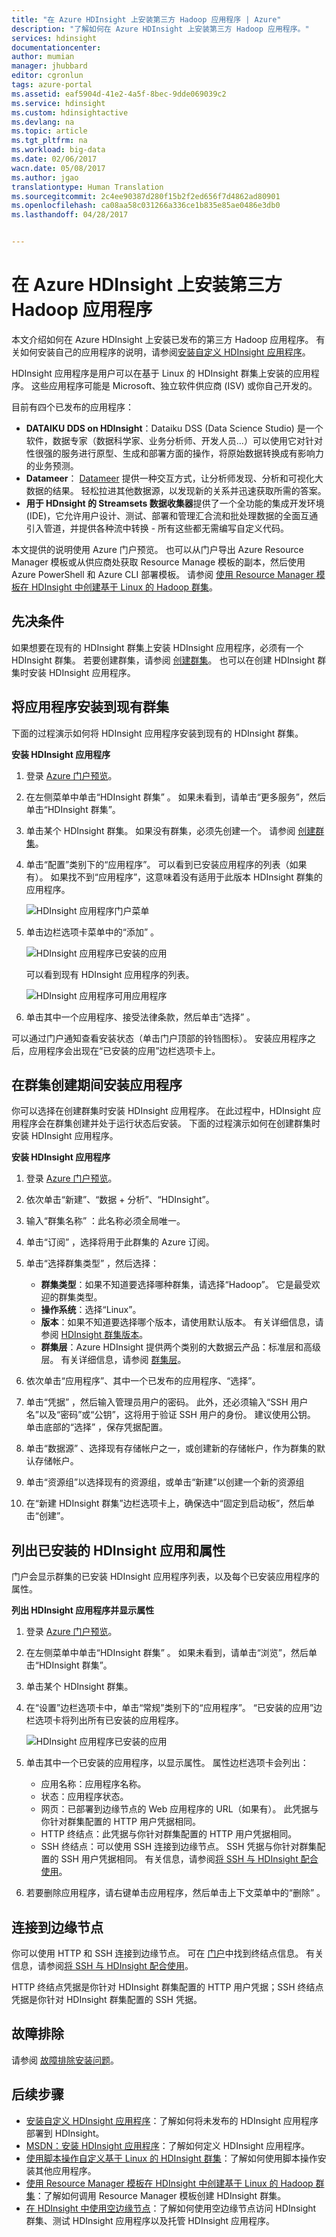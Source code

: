 ```yaml
---
title: "在 Azure HDInsight 上安装第三方 Hadoop 应用程序 | Azure"
description: "了解如何在 Azure HDInsight 上安装第三方 Hadoop 应用程序。"
services: hdinsight
documentationcenter: 
author: mumian
manager: jhubbard
editor: cgronlun
tags: azure-portal
ms.assetid: eaf5904d-41e2-4a5f-8bec-9dde069039c2
ms.service: hdinsight
ms.custom: hdinsightactive
ms.devlang: na
ms.topic: article
ms.tgt_pltfrm: na
ms.workload: big-data
ms.date: 02/06/2017
wacn.date: 05/08/2017
ms.author: jgao
translationtype: Human Translation
ms.sourcegitcommit: 2c4ee90387d280f15b2f2ed656f7d4862ad80901
ms.openlocfilehash: ca08aa58c031266a336ce1b835e85ae0486e3db0
ms.lasthandoff: 04/28/2017


---
```

# <a name="install-third-party-hadoop-applications-on-azure-hdinsight"></a>在 Azure HDInsight 上安装第三方 Hadoop 应用程序

本文介绍如何在 Azure HDInsight 上安装已发布的第三方 Hadoop 应用程序。 有关如何安装自己的应用程序的说明，请参阅[安装自定义 HDInsight 应用程序](hdinsight-apps-install-custom-applications.md)。

HDInsight 应用程序是用户可以在基于 Linux 的 HDInsight 群集上安装的应用程序。 这些应用程序可能是 Microsoft、独立软件供应商 (ISV) 或你自己开发的。  

目前有四个已发布的应用程序：

* **DATAIKU DDS on HDInsight**：Dataiku DSS (Data Science Studio) 是一个软件，数据专家（数据科学家、业务分析师、开发人员...）可以使用它对针对性很强的服务进行原型、生成和部署方面的操作，将原始数据转换成有影响力的业务预测。
* **Datameer**： [Datameer](http://www.datameer.com/documentation/display/DAS50/Home?ls=Partners&lsd=Microsoft&c=Partners&cd=Microsoft) 提供一种交互方式，让分析师发现、分析和可视化大数据的结果。 轻松拉进其他数据源，以发现新的关系并迅速获取所需的答案。
* **用于 HDnsight 的 Streamsets 数据收集器**提供了一个全功能的集成开发环境 (IDE)，它允许用户设计、测试、部署和管理汇合流和批处理数据的全面互通引入管道，并提供各种流中转换 - 所有这些都无需编写自定义代码。 

本文提供的说明使用 Azure 门户预览。 也可以从门户导出 Azure Resource Manager 模板或从供应商处获取 Resource Manage 模板的副本，然后使用 Azure PowerShell 和 Azure CLI 部署模板。  请参阅 [使用 Resource Manager 模板在 HDInsight 中创建基于 Linux 的 Hadoop 群集](hdinsight-hadoop-create-linux-clusters-arm-templates.md)。

## <a name="prerequisites"></a>先决条件
如果想要在现有的 HDInsight 群集上安装 HDInsight 应用程序，必须有一个 HDInsight 群集。 若要创建群集，请参阅 [创建群集](hdinsight-hadoop-linux-tutorial-get-started.md#create-cluster)。 也可以在创建 HDInsight 群集时安装 HDInsight 应用程序。

## <a name="install-applications-to-existing-clusters"></a>将应用程序安装到现有群集
下面的过程演示如何将 HDInsight 应用程序安装到现有的 HDInsight 群集。

**安装 HDInsight 应用程序**

1. 登录 [Azure 门户预览](https://portal.azure.cn)。
2. 在左侧菜单中单击“HDInsight 群集”  。  如果未看到，请单击“更多服务”，然后单击“HDInsight 群集”。
3. 单击某个 HDInsight 群集。  如果没有群集，必须先创建一个。  请参阅 [创建群集](hdinsight-hadoop-linux-tutorial-get-started.md#create-cluster)。
4. 单击“配置”类别下的“应用程序”。 可以看到已安装应用程序的列表（如果有）。 如果找不到“应用程序”，这意味着没有适用于此版本 HDInsight 群集的应用程序。

    ![HDInsight 应用程序门户菜单](./media/hdinsight-apps-install-applications/hdinsight-apps-portal-menu.png)
5. 单击边栏选项卡菜单中的“添加”  。 

    ![HDInsight 应用程序已安装的应用](./media/hdinsight-apps-install-applications/hdinsight-apps-installed-apps.png)

    可以看到现有 HDInsight 应用程序的列表。

    ![HDInsight 应用程序可用应用程序](./media/hdinsight-apps-install-applications/hdinsight-apps-list.png)
6. 单击其中一个应用程序、接受法律条款，然后单击“选择” 。

可以通过门户通知查看安装状态（单击门户顶部的铃铛图标）。 安装应用程序之后，应用程序会出现在“已安装的应用”边栏选项卡上。

## <a name="install-applications-during-cluster-creation"></a>在群集创建期间安装应用程序
你可以选择在创建群集时安装 HDInsight 应用程序。 在此过程中，HDInsight 应用程序会在群集创建并处于运行状态后安装。 下面的过程演示如何在创建群集时安装 HDInsight 应用程序。

**安装 HDInsight 应用程序**

1. 登录 [Azure 门户预览](https://portal.azure.cn)。
2. 依次单击“新建”、“数据 + 分析”、“HDInsight”。
3. 输入“群集名称” ：此名称必须全局唯一。
4. 单击“订阅”  ，选择将用于此群集的 Azure 订阅。
5. 单击“选择群集类型” ，然后选择：

    * **群集类型**：如果不知道要选择哪种群集，请选择“Hadoop”。 它是最受欢迎的群集类型。
    * **操作系统**：选择“Linux”。
    * **版本**：如果不知道要选择哪个版本，请使用默认版本。 有关详细信息，请参阅 [HDInsight 群集版本](hdinsight-component-versioning.md)。
    * **群集层**：Azure HDInsight 提供两个类别的大数据云产品：标准层和高级层。 有关详细信息，请参阅 [群集层](hdinsight-hadoop-provision-linux-clusters.md#cluster-tiers)。
6. 依次单击“应用程序”、其中一个已发布的应用程序、“选择”。
7. 单击“凭据”  ，然后输入管理员用户的密码。 此外，还必须输入“SSH 用户名”以及“密码”或“公钥”，这将用于验证 SSH 用户的身份。 建议使用公钥。 单击底部的“选择”  ，保存凭据配置。
8. 单击“数据源” 、选择现有存储帐户之一，或创建新的存储帐户，作为群集的默认存储帐户。
9. 单击“资源组”以选择现有的资源组，或单击“新建”以创建一个新的资源组
10. 在“新建 HDInsight 群集”边栏选项卡上，确保选中“固定到启动板”，然后单击“创建”。 

## <a name="list-installed-hdinsight-apps-and-properties"></a>列出已安装的 HDInsight 应用和属性
门户会显示群集的已安装 HDInsight 应用程序列表，以及每个已安装应用程序的属性。

**列出 HDInsight 应用程序并显示属性**

1. 登录 [Azure 门户预览](https://portal.azure.cn)。
2. 在左侧菜单中单击“HDInsight 群集”  。  如果未看到，请单击“浏览”，然后单击“HDInsight 群集”。
3. 单击某个 HDInsight 群集。
4. 在“设置”边栏选项卡中，单击“常规”类别下的“应用程序”。 “已安装的应用”边栏选项卡将列出所有已安装的应用程序。 

    ![HDInsight 应用程序已安装的应用](./media/hdinsight-apps-install-applications/hdinsight-apps-installed-apps-with-apps.png)
5. 单击其中一个已安装的应用程序，以显示属性。 属性边栏选项卡会列出：

    * 应用名称：应用程序名称。
    * 状态：应用程序状态。 
    * 网页：已部署到边缘节点的 Web 应用程序的 URL（如果有）。 此凭据与你针对群集配置的 HTTP 用户凭据相同。
    * HTTP 终结点：此凭据与你针对群集配置的 HTTP 用户凭据相同。 
    * SSH 终结点：可以使用 SSH 连接到边缘节点。 SSH 凭据与你针对群集配置的 SSH 用户凭据相同。 有关信息，请参阅[将 SSH 与 HDInsight 配合使用](hdinsight-hadoop-linux-use-ssh-unix.md)。
6. 若要删除应用程序，请右键单击应用程序，然后单击上下文菜单中的“删除”  。

## <a name="connect-to-the-edge-node"></a>连接到边缘节点
你可以使用 HTTP 和 SSH 连接到边缘节点。 可在 [门户](#list-installed-hdinsight-apps-and-properties)中找到终结点信息。 有关信息，请参阅[将 SSH 与 HDInsight 配合使用](hdinsight-hadoop-linux-use-ssh-unix.md)。

HTTP 终结点凭据是你针对 HDInsight 群集配置的 HTTP 用户凭据；SSH 终结点凭据是你针对 HDInsight 群集配置的 SSH 凭据。

## <a name="troubleshoot"></a>故障排除
请参阅 [故障排除安装问题](hdinsight-apps-install-custom-applications.md#troubleshoot-the-installation)。

## <a name="next-steps"></a>后续步骤
* [安装自定义 HDInsight 应用程序](hdinsight-apps-install-custom-applications.md)：了解如何将未发布的 HDInsight 应用程序部署到 HDInsight。
* [MSDN：安装 HDInsight 应用程序](https://msdn.microsoft.com/zh-cn/library/mt706515.aspx)：了解如何定义 HDInsight 应用程序。
* [使用脚本操作自定义基于 Linux 的 HDInsight 群集](hdinsight-hadoop-customize-cluster-linux.md)：了解如何使用脚本操作安装其他应用程序。
* [使用 Resource Manager 模板在 HDInsight 中创建基于 Linux 的 Hadoop 群集](hdinsight-hadoop-create-linux-clusters-arm-templates.md)：了解如何调用 Resource Manager 模板创建 HDInsight 群集。
* [在 HDInsight 中使用空边缘节点](hdinsight-apps-use-edge-node.md)：了解如何使用空边缘节点访问 HDInsight 群集、测试 HDInsight 应用程序以及托管 HDInsight 应用程序。

